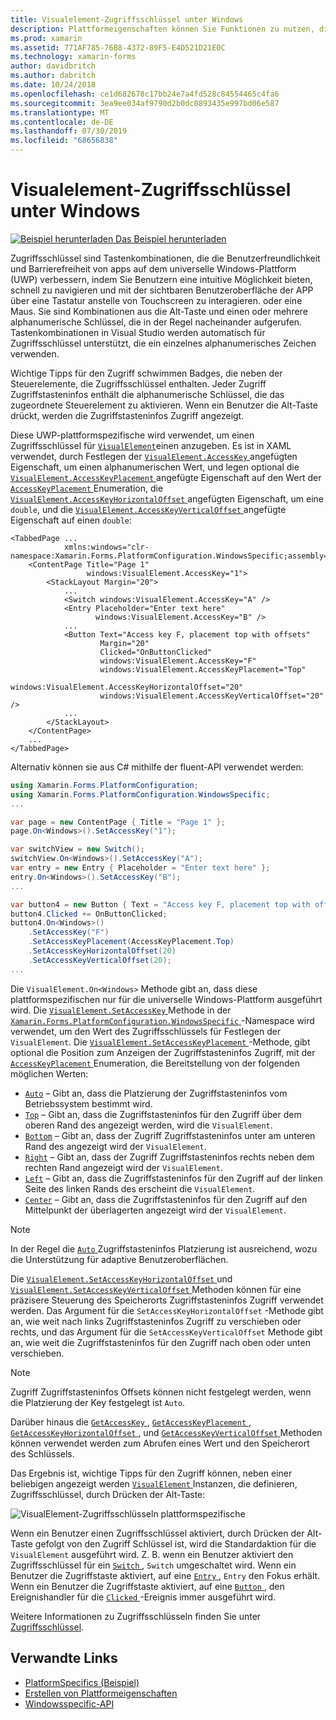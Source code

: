```yaml
---
title: Visualelement-Zugriffsschlüssel unter Windows
description: Plattformeigenschaften können Sie Funktionen zu nutzen, die nur auf einer bestimmten Plattform verfügbar ist ohne die Implementierung der benutzerdefinierten Renderern und Effekte. In diesem Artikel wird erläutert, wie Sie die Windows-plattformspezifische verwenden, die einen Zugriffsschlüssel für ein visualelement angibt.
ms.prod: xamarin
ms.assetid: 771AF785-76B8-4372-89F5-E4D521D21E0C
ms.technology: xamarin-forms
author: davidbritch
ms.author: dabritch
ms.date: 10/24/2018
ms.openlocfilehash: ce1d682678c17bb24e7a4fd528c84554465c4fa6
ms.sourcegitcommit: 3ea9ee034af9790d2b0dc0893435e997bd06e587
ms.translationtype: MT
ms.contentlocale: de-DE
ms.lasthandoff: 07/30/2019
ms.locfileid: "68656838"
---
```

# <a name="visualelement-access-keys-on-windows"></a>Visualelement-Zugriffsschlüssel unter Windows

[![Beispiel herunterladen](~/media/shared/download.png) Das Beispiel herunterladen](https://docs.microsoft.com/samples/xamarin/xamarin-forms-samples/userinterface-platformspecifics)

Zugriffsschlüssel sind Tastenkombinationen, die die Benutzerfreundlichkeit und Barrierefreiheit von apps auf dem universelle Windows-Plattform (UWP) verbessern, indem Sie Benutzern eine intuitive Möglichkeit bieten, schnell zu navigieren und mit der sichtbaren Benutzeroberfläche der APP über eine Tastatur anstelle von Touchscreen zu interagieren. oder eine Maus. Sie sind Kombinationen aus die Alt-Taste und einen oder mehrere alphanumerische Schlüssel, die in der Regel nacheinander aufgerufen. Tastenkombinationen in Visual Studio werden automatisch für Zugriffsschlüssel unterstützt, die ein einzelnes alphanumerisches Zeichen verwenden.

Wichtige Tipps für den Zugriff schwimmen Badges, die neben der Steuerelemente, die Zugriffsschlüssel enthalten. Jeder Zugriff Zugriffstasteninfos enthält die alphanumerische Schlüssel, die das zugeordnete Steuerelement zu aktivieren. Wenn ein Benutzer die Alt-Taste drückt, werden die Zugriffstasteninfos Zugriff angezeigt.

Diese UWP-plattformspezifische wird verwendet, um einen Zugriffsschlüssel für [`VisualElement`](xref:Xamarin.Forms.VisualElement)einen anzugeben. Es ist in XAML verwendet, durch Festlegen der [ `VisualElement.AccessKey` ](xref:Xamarin.Forms.PlatformConfiguration.WindowsSpecific.VisualElement.AccessKeyProperty) angefügten Eigenschaft, um einen alphanumerischen Wert, und legen optional die [ `VisualElement.AccessKeyPlacement` ](xref:Xamarin.Forms.PlatformConfiguration.WindowsSpecific.VisualElement.AccessKeyPlacementProperty) angefügte Eigenschaft auf den Wert der [ `AccessKeyPlacement` ](xref:Xamarin.Forms.AccessKeyPlacement) Enumeration, die [ `VisualElement.AccessKeyHorizontalOffset` ](xref:Xamarin.Forms.PlatformConfiguration.WindowsSpecific.VisualElement.AccessKeyHorizontalOffsetProperty) angefügten Eigenschaft, um eine `double`, und die [ `VisualElement.AccessKeyVerticalOffset` ](xref:Xamarin.Forms.PlatformConfiguration.WindowsSpecific.VisualElement.AccessKeyVerticalOffsetProperty) angefügte Eigenschaft auf einen `double`:

```xaml
<TabbedPage ...
            xmlns:windows="clr-namespace:Xamarin.Forms.PlatformConfiguration.WindowsSpecific;assembly=Xamarin.Forms.Core">
    <ContentPage Title="Page 1"
                 windows:VisualElement.AccessKey="1">
        <StackLayout Margin="20">
            ...
            <Switch windows:VisualElement.AccessKey="A" />
            <Entry Placeholder="Enter text here"
                   windows:VisualElement.AccessKey="B" />
            ...
            <Button Text="Access key F, placement top with offsets"
                    Margin="20"
                    Clicked="OnButtonClicked"
                    windows:VisualElement.AccessKey="F"
                    windows:VisualElement.AccessKeyPlacement="Top"
                    windows:VisualElement.AccessKeyHorizontalOffset="20"
                    windows:VisualElement.AccessKeyVerticalOffset="20" />
            ...
        </StackLayout>
    </ContentPage>
    ...
</TabbedPage>
```

Alternativ können sie aus C# mithilfe der fluent-API verwendet werden:

```csharp
using Xamarin.Forms.PlatformConfiguration;
using Xamarin.Forms.PlatformConfiguration.WindowsSpecific;
...

var page = new ContentPage { Title = "Page 1" };
page.On<Windows>().SetAccessKey("1");

var switchView = new Switch();
switchView.On<Windows>().SetAccessKey("A");
var entry = new Entry { Placeholder = "Enter text here" };
entry.On<Windows>().SetAccessKey("B");
...

var button4 = new Button { Text = "Access key F, placement top with offsets", Margin = new Thickness(20) };
button4.Clicked += OnButtonClicked;
button4.On<Windows>()
    .SetAccessKey("F")
    .SetAccessKeyPlacement(AccessKeyPlacement.Top)
    .SetAccessKeyHorizontalOffset(20)
    .SetAccessKeyVerticalOffset(20);
...
```

Die `VisualElement.On<Windows>` Methode gibt an, dass diese plattformspezifischen nur für die universelle Windows-Plattform ausgeführt wird. Die [ `VisualElement.SetAccessKey` ](xref:Xamarin.Forms.PlatformConfiguration.WindowsSpecific.VisualElement.SetAccessKey(Xamarin.Forms.IPlatformElementConfiguration{Xamarin.Forms.PlatformConfiguration.Windows,Xamarin.Forms.VisualElement},System.String)) Methode in der [ `Xamarin.Forms.PlatformConfiguration.WindowsSpecific` ](xref:Xamarin.Forms.PlatformConfiguration.WindowsSpecific) -Namespace wird verwendet, um den Wert des Zugriffsschlüssels für Festlegen der `VisualElement`. Die [ `VisualElement.SetAccessKeyPlacement` ](xref:Xamarin.Forms.PlatformConfiguration.WindowsSpecific.VisualElement.SetAccessKeyPlacement(Xamarin.Forms.IPlatformElementConfiguration{Xamarin.Forms.PlatformConfiguration.Windows,Xamarin.Forms.VisualElement},Xamarin.Forms.AccessKeyPlacement)) -Methode, gibt optional die Position zum Anzeigen der Zugriffstasteninfos Zugriff, mit der [ `AccessKeyPlacement` ](xref:Xamarin.Forms.AccessKeyPlacement) Enumeration, die Bereitstellung von der folgenden möglichen Werten:

- [`Auto`](xref:Xamarin.Forms.AccessKeyPlacement.Auto) – Gibt an, dass die Platzierung der Zugriffstasteninfos vom Betriebssystem bestimmt wird.
- [`Top`](xref:Xamarin.Forms.AccessKeyPlacement.Top) – Gibt an, dass die Zugriffstasteninfos für den Zugriff über dem oberen Rand des angezeigt werden, wird die `VisualElement`.
- [`Bottom`](xref:Xamarin.Forms.AccessKeyPlacement.Bottom) – Gibt an, dass der Zugriff Zugriffstasteninfos unter am unteren Rand des angezeigt wird der `VisualElement`.
- [`Right`](xref:Xamarin.Forms.AccessKeyPlacement.Right) – Gibt an, dass der Zugriff Zugriffstasteninfos rechts neben dem rechten Rand angezeigt wird der `VisualElement`.
- [`Left`](xref:Xamarin.Forms.AccessKeyPlacement.Left) – Gibt an, dass die Zugriffstasteninfos für den Zugriff auf der linken Seite des linken Rands des erscheint die `VisualElement`.
- [`Center`](xref:Xamarin.Forms.AccessKeyPlacement.Center) – Gibt an, dass die Zugriffstasteninfos für den Zugriff auf den Mittelpunkt der überlagerten angezeigt wird der `VisualElement`.

> [!NOTE]
> In der Regel die [ `Auto` ](xref:Xamarin.Forms.AccessKeyPlacement.Auto) Zugriffstasteninfos Platzierung ist ausreichend, wozu die Unterstützung für adaptive Benutzeroberflächen.

Die [ `VisualElement.SetAccessKeyHorizontalOffset` ](xref:Xamarin.Forms.PlatformConfiguration.WindowsSpecific.VisualElement.SetAccessKeyHorizontalOffset(Xamarin.Forms.IPlatformElementConfiguration{Xamarin.Forms.PlatformConfiguration.Windows,Xamarin.Forms.VisualElement},System.Double)) und [ `VisualElement.SetAccessKeyVerticalOffset` ](xref:Xamarin.Forms.PlatformConfiguration.WindowsSpecific.VisualElement.SetAccessKeyVerticalOffset(Xamarin.Forms.IPlatformElementConfiguration{Xamarin.Forms.PlatformConfiguration.Windows,Xamarin.Forms.VisualElement},System.Double)) Methoden können für eine präzisere Steuerung des Speicherorts Zugriffstasteninfos Zugriff verwendet werden. Das Argument für die `SetAccessKeyHorizontalOffset` -Methode gibt an, wie weit nach links Zugriffstasteninfos Zugriff zu verschieben oder rechts, und das Argument für die `SetAccessKeyVerticalOffset` Methode gibt an, wie weit die Zugriffstasteninfos für den Zugriff nach oben oder unten verschieben.

>[!NOTE]
> Zugriff Zugriffstasteninfos Offsets können nicht festgelegt werden, wenn die Platzierung der Key festgelegt ist `Auto`.

Darüber hinaus die [ `GetAccessKey` ](xref:Xamarin.Forms.PlatformConfiguration.WindowsSpecific.VisualElement.GetAccessKey(Xamarin.Forms.IPlatformElementConfiguration{Xamarin.Forms.PlatformConfiguration.Windows,Xamarin.Forms.VisualElement})), [ `GetAccessKeyPlacement` ](xref:Xamarin.Forms.PlatformConfiguration.WindowsSpecific.VisualElement.GetAccessKeyPlacement(Xamarin.Forms.IPlatformElementConfiguration{Xamarin.Forms.PlatformConfiguration.Windows,Xamarin.Forms.VisualElement})), [ `GetAccessKeyHorizontalOffset` ](xref:Xamarin.Forms.PlatformConfiguration.WindowsSpecific.VisualElement.GetAccessKeyHorizontalOffset(Xamarin.Forms.IPlatformElementConfiguration{Xamarin.Forms.PlatformConfiguration.Windows,Xamarin.Forms.VisualElement})), und [ `GetAccessKeyVerticalOffset` ](xref:Xamarin.Forms.PlatformConfiguration.WindowsSpecific.VisualElement.GetAccessKeyVerticalOffset(Xamarin.Forms.IPlatformElementConfiguration{Xamarin.Forms.PlatformConfiguration.Windows,Xamarin.Forms.VisualElement})) Methoden können verwendet werden zum Abrufen eines Wert und den Speicherort des Schlüssels.

Das Ergebnis ist, wichtige Tipps für den Zugriff können, neben einer beliebigen angezeigt werden [ `VisualElement` ](xref:Xamarin.Forms.VisualElement) Instanzen, die definieren, Zugriffsschlüssel, durch Drücken der Alt-Taste:

![VisualElement-Zugriffsschlüsseln plattformspezifische](visualelement-access-keys-images/visualelement-accesskeys.png "VisualElement-Zugriffsschlüsseln plattformspezifische")

Wenn ein Benutzer einen Zugriffsschlüssel aktiviert, durch Drücken der Alt-Taste gefolgt von den Zugriff Schlüssel ist, wird die Standardaktion für die `VisualElement` ausgeführt wird. Z. B. wenn ein Benutzer aktiviert den Zugriffsschlüssel für ein [ `Switch` ](xref:Xamarin.Forms.Switch), `Switch` umgeschaltet wird. Wenn ein Benutzer die Zugriffstaste aktiviert, auf eine [ `Entry` ](xref:Xamarin.Forms.Entry), `Entry` den Fokus erhält. Wenn ein Benutzer die Zugriffstaste aktiviert, auf eine [ `Button` ](xref:Xamarin.Forms.Button), den Ereignishandler für die [ `Clicked` ](xref:Xamarin.Forms.Button.Clicked) -Ereignis immer ausgeführt wird.

Weitere Informationen zu Zugriffsschlüsseln finden Sie unter [Zugriffsschlüssel](/windows/uwp/design/input/access-keys#key-tip-positioning).

## <a name="related-links"></a>Verwandte Links

- [PlatformSpecifics (Beispiel)](https://docs.microsoft.com/samples/xamarin/xamarin-forms-samples/userinterface-platformspecifics)
- [Erstellen von Plattformeigenschaften](~/xamarin-forms/platform/platform-specifics/index.md#creating-platform-specifics)
- [Windowsspecific-API](xref:Xamarin.Forms.PlatformConfiguration.WindowsSpecific)
